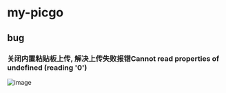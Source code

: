 # my-picgo

## bug
### 关闭内置粘贴板上传, 解决上传失败报错Cannot read properties of undefined (reading '0')
![image](https://github.com/user-attachments/assets/3b32f166-c8db-4849-83f6-e6a52669f8ba)

